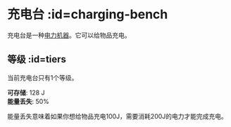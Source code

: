 # 充电台 :id=charging-bench

充电台是一种[电力机器](/Electric-Machines#machines)。它可以给物品充电。

## 等级 :id=tiers

当前充电台只有1个等级。

**可存储**: 128 J  
**能量丢失**: 50%

能量丢失意味着如果你想给物品充电100J，需要消耗200J的电力才能完成充电。
